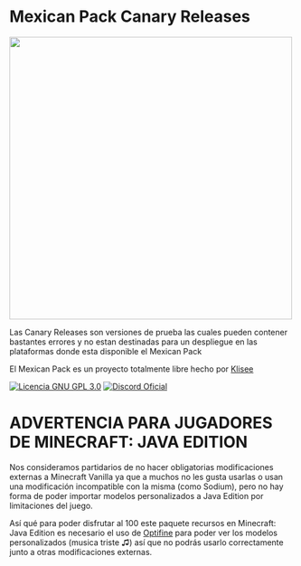 # Mexican Pack Canary Releases

<img src="https://github.com/Klisee/Mexican-Pack/assets/85597531/866ef9ca-5958-4733-ab44-c5b87a6c8b3b" width="500"/>

Las Canary Releases son versiones de prueba las cuales pueden contener bastantes errores y no estan destinadas para un despliegue en las plataformas donde esta disponible el Mexican Pack

El Mexican Pack es un proyecto totalmente libre hecho por [Klisee](https://www.klisee.net/) 

[![Licencia GNU GPL 3.0](https://img.shields.io/badge/licencia-gnu-gpl)](LICENSE)
[![Discord Oficial](https://img.shields.io/discord/803810506581475348.svg?color=%237289da&label=discord)](https://discord.klisee.net)

# ADVERTENCIA PARA JUGADORES DE MINECRAFT: JAVA EDITION
Nos consideramos partidarios de no hacer obligatorias modificaciones externas a Minecraft Vanilla ya que a muchos no les gusta usarlas o usan una modificación incompatible con la misma (como Sodium), pero no hay forma de poder importar modelos personalizados a Java Edition por limitaciones del juego.

Así qué para poder disfrutar al 100 este paquete recursos en Minecraft: Java Edition es necesario el uso de [Optifine](https://www.optifine.net/downloads) para poder ver los modelos personalizados (musica triste ♫) así que no podrás usarlo correctamente junto a otras modificaciones externas.

